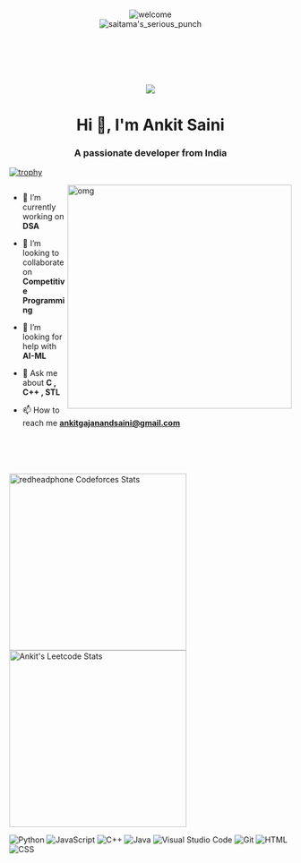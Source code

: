 <div align="center">

</div>
<div align="center" style="margin:100px;" >
<img src="https://i.pinimg.com/originals/62/6e/a5/626ea526a99e77215b8cc49def887c37.gif" alt="welcome"/> 
  <br>
<img align="center" src="http://orig09.deviantart.net/92ea/f/2015/274/f/6/saitama_punch_by_xhienx-d9bmfne.gif" alt="saitama's_serious_punch"/> 
</div>
<div align="center">  
  
  ![](https://komarev.com/ghpvc/?username=harshcodes17&color=blue)
  
</div>






<h1 align="center">Hi 👋, I'm Ankit Saini</h1>
<h3 align="center">A passionate developer from India</h3>

<!-- Trophies -->
[![trophy](https://github-profile-trophy.vercel.app/?username=Ankit1576734&theme=onedark)](https://github.com/ryo-ma/github-profile-trophy)



<img align="right" alt="omg" width="400" src="https://i.pinimg.com/originals/c2/84/59/c28459c237af4ca11bdc4464ae29097b.gif">




<p align="left"> <a href="https://twitter.com/" target="blank"><img src="https://img.shields.io/twitter/follow/?logo=twitter&style=for-the-badge" alt="" /></a> </p>

- 🔭 I’m currently working on **DSA**

- 👯 I’m looking to collaborate on **Competitive Programming**

- 🤝 I’m looking for help with **AI-ML**

- 💬 Ask me about **C , C++ , STL**

- 📫 How to reach me **ankitgajanandsaini@gmail.com**
<br>
<br>
<br>
<br>

<span>
<a href="https://github.com/Ankit1576734">

</a>
</span>

<span>
<a href="https://www.codechef.com/users/ankitgajanands">
<img height="316" src="https://codechef-readme-stats.vercel.app/api/card?username=Ankit2727&theme=github_dark
" alt="redheadphone Codeforces Stats"/>
</a>
<a href="https://leetcode.com/Ankit2727">
<img height="316" src="https://leetcard.jacoblin.cool/Ankit2727?theme=dark&font=baloo
" alt="Ankit's Leetcode Stats"/>
</a>
</span>

<p>

<img alt="Python" src="https://img.shields.io/badge/Python-14354C.svg?logo=python&logoColor=white">
 <img alt="JavaScript" src="https://img.shields.io/badge/JavaScript-F7DF1E.svg?logo=javascript&logoColor=black">

<img alt="C++" src="https://img.shields.io/badge/C%2B%2B-00599C?logo=c%2B%2B&logoColor=white">
<img alt="Java" src="https://img.shields.io/badge/Java-ED8B00?logo=Java&logoColor=white">
<img alt="Visual Studio Code" src="https://img.shields.io/badge/Visual%20Studio%20Code-0078d7.svg?logo=visual-studio-code&logoColor=white">
<img alt="Git" src="https://img.shields.io/badge/Git-F05033.svg?logo=git&logoColor=white">

<img alt="HTML" src="https://img.shields.io/badge/HTML-E34F26.svg?logo=html5&logoColor=white">
<img alt="CSS" src="https://img.shields.io/badge/CSS-1572B6.svg?logo=css3&logoColor=white">


</p>
